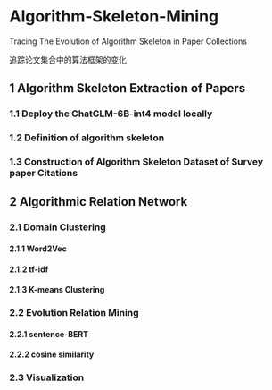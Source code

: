 # Algorithm-Skeleton-Mining
Tracing The Evolution of Algorithm Skeleton in Paper Collections

追踪论文集合中的算法框架的变化

## 1 Algorithm Skeleton Extraction of Papers
### 1.1 Deploy the ChatGLM-6B-int4 model locally

### 1.2 Definition of algorithm skeleton

### 1.3 Construction of Algorithm Skeleton Dataset of Survey paper Citations

## 2 Algorithmic Relation Network
### 2.1 Domain Clustering
#### 2.1.1 Word2Vec

#### 2.1.2 tf-idf

#### 2.1.3 K-means Clustering

### 2.2 Evolution Relation Mining
#### 2.2.1 sentence-BERT

#### 2.2.2 cosine similarity

### 2.3 Visualization

